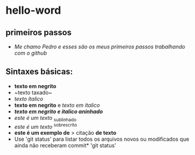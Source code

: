 # hello-word
## primeiros passos
* *Me chamo Pedro e esses são os meus primeiros passos trabalhando com o github*
## Sintaxes básicas:
* **texto em negrito**
* ~texto taxado~
* *texto ítalico*
* **texto em negrito** e *texto em ítalico*
* **_texto em negrito e italico aninhado_**
*  *este é um texto* <sub> sublinhado </sub>
*  *este é um texto* <sup> sobrescrito </sup>
* **este é um exemplo de** > citação **de texto**
* Use 'git status' para listar todos os arquivos novos ou modificados que ainda não receberam commit*
'git status'

